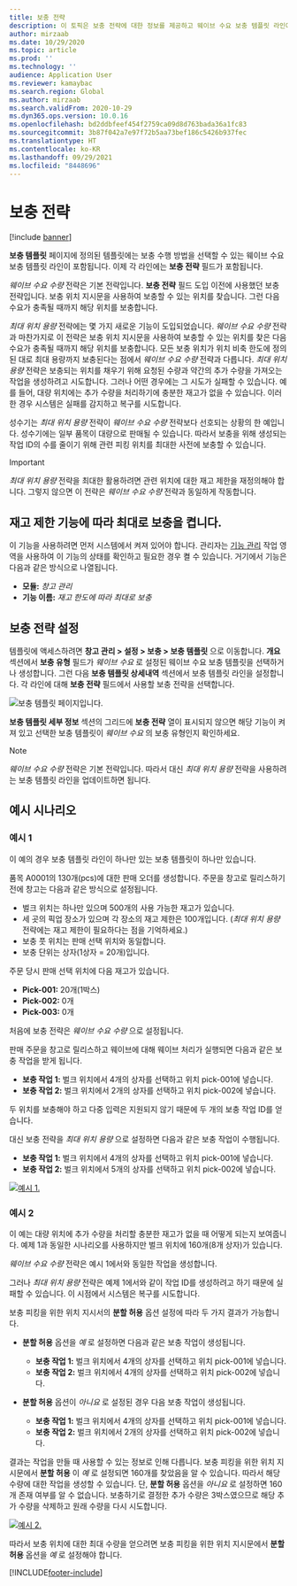 ```yaml
---
title: 보충 전략
description: 이 토픽은 보충 전략에 대한 정보를 제공하고 웨이브 수요 보충 템플릿 라인에서 보충 전략 필드를 사용하여 보충 수행 방법을 선택하는 방법에 대해 설명합니다.
author: mirzaab
ms.date: 10/29/2020
ms.topic: article
ms.prod: ''
ms.technology: ''
audience: Application User
ms.reviewer: kamaybac
ms.search.region: Global
ms.author: mirzaab
ms.search.validFrom: 2020-10-29
ms.dyn365.ops.version: 10.0.16
ms.openlocfilehash: bd2ddbfeef454f2759ca09d8d763bada36a1fc83
ms.sourcegitcommit: 3b87f042a7e97f72b5aa73bef186c5426b937fec
ms.translationtype: HT
ms.contentlocale: ko-KR
ms.lasthandoff: 09/29/2021
ms.locfileid: "8448696"
---
```

# <a name="replenishment-strategies"></a>보충 전략

[!include [banner](../includes/banner.md)]

**보충 템플릿** 페이지에 정의된 템플릿에는 보충 수행 방법을 선택할 수 있는 웨이브 수요 보충 템플릿 라인이 포함됩니다. 이제 각 라인에는 **보충 전략** 필드가 포함됩니다.

*웨이브 수요 수량* 전략은 기본 전략입니다. **보충 전략** 필드 도입 이전에 사용했던 보충 전략입니다. 보충 위치 지시문을 사용하여 보충할 수 있는 위치를 찾습니다. 그런 다음 수요가 충족될 때까지 해당 위치를 보충합니다.

*최대 위치 용량* 전략에는 몇 가지 새로운 기능이 도입되었습니다. *웨이브 수요 수량* 전략과 마찬가지로 이 전략은 보충 위치 지시문을 사용하여 보충할 수 있는 위치를 찾은 다음 수요가 충족될 때까지 해당 위치를 보충합니다. 모든 보충 위치가 위치 비축 한도에 정의된 대로 최대 용량까지 보충된다는 점에서 *웨이브 수요 수량* 전략과 다릅니다. *최대 위치 용량* 전략은 보충되는 위치를 채우기 위해 요청된 수량과 약간의 추가 수량을 가져오는 작업을 생성하려고 시도합니다. 그러나 어떤 경우에는 그 시도가 실패할 수 있습니다. 예를 들어, 대량 위치에는 추가 수량을 처리하기에 충분한 재고가 없을 수 있습니다. 이러한 경우 시스템은 실패를 감지하고 복구를 시도합니다.

성수기는 *최대 위치 용량* 전략이 *웨이브 수요 수량* 전략보다 선호되는 상황의 한 예입니다. 성수기에는 일부 품목이 대량으로 판매될 수 있습니다. 따라서 보충을 위해 생성되는 작업 ID의 수를 줄이기 위해 관련 피킹 위치를 최대한 사전에 보충할 수 있습니다.

> [!IMPORTANT]
> *최대 위치 용량* 전략을 최대한 활용하려면 관련 위치에 대한 재고 제한을 재정의해야 합니다. 그렇지 않으면 이 전략은 *웨이브 수요 수량* 전략과 동일하게 작동합니다.

## <a name="turn-on-the-replenish-to-max-based-on-stocking-limits-feature"></a>재고 제한 기능에 따라 최대로 보충을 켭니다.

이 기능을 사용하려면 먼저 시스템에서 켜져 있어야 합니다. 관리자는 [기능 관리](../../fin-ops-core/fin-ops/get-started/feature-management/feature-management-overview.md) 작업 영역을 사용하여 이 기능의 상태를 확인하고 필요한 경우 켤 수 있습니다. 거기에서 기능은 다음과 같은 방식으로 나열됩니다.

- **모듈:** *창고 관리*
- **기능 이름:** *재고 한도에 따라 최대로 보충*

## <a name="set-up-replenishment-strategies"></a>보충 전략 설정

템플릿에 액세스하려면 **창고 관리 \> 설정 \> 보충 \> 보충 템플릿** 으로 이동합니다. **개요** 섹션에서 **보충 유형** 필드가 *웨이브 수요* 로 설정된 웨이브 수요 보충 템플릿을 선택하거나 생성합니다. 그런 다음 **보충 템플릿 상세내역** 섹션에서 보충 템플릿 라인을 설정합니다. 각 라인에 대해 **보충 전략** 필드에서 사용할 보충 전략을 선택합니다.

![보충 템플릿 페이지입니다.](media/ReplenTempWaveDmdMaxLocCap.png "보충 템플릿 페이지")

**보충 템플릿 세부 정보** 섹션의 그리드에 **보충 전략** 열이 표시되지 않으면 해당 기능이 켜져 있고 선택한 보충 템플릿이 *웨이브 수요* 의 보충 유형인지 확인하세요.

> [!NOTE]
> *웨이브 수요 수량* 전략은 기본 전략입니다. 따라서 대신 *최대 위치 용량* 전략을 사용하려는 보충 템플릿 라인을 업데이트하면 됩니다.

## <a name="example-scenarios"></a>예시 시나리오

### <a name="example-1"></a>예시 1

이 예의 경우 보충 템플릿 라인이 하나만 있는 보충 템플릿이 하나만 있습니다.

품목 A0001의 130개(pcs)에 대한 판매 오더를 생성합니다. 주문을 창고로 릴리스하기 전에 창고는 다음과 같은 방식으로 설정됩니다.

- 벌크 위치는 하나만 있으며 500개의 사용 가능한 재고가 있습니다.
- 세 곳의 픽업 장소가 있으며 각 장소의 재고 제한은 100개입니다. (*최대 위치 용량* 전략에는 재고 제한이 필요하다는 점을 기억하세요.)
- 보충 풋 위치는 판매 선택 위치와 동일합니다.
- 보충 단위는 상자(1상자 = 20개)입니다.

주문 당시 판매 선택 위치에 다음 재고가 있습니다.

- **Pick-001:** 20개(1박스)
- **Pick-002:** 0개
- **Pick-003:** 0개

처음에 보충 전략은 *웨이브 수요 수량* 으로 설정됩니다.

판매 주문을 창고로 릴리스하고 웨이브에 대해 웨이브 처리가 실행되면 다음과 같은 보충 작업을 받게 됩니다.

- **보충 작업 1:** 벌크 위치에서 4개의 상자를 선택하고 위치 pick-001에 넣습니다.
- **보충 작업 2:** 벌크 위치에서 2개의 상자를 선택하고 위치 pick-002에 넣습니다.

두 위치를 보충해야 하고 다중 입력은 지원되지 않기 때문에 두 개의 보충 작업 ID를 얻습니다.

대신 보충 전략을 *최대 위치 용량* 으로 설정하면 다음과 같은 보충 작업이 수행됩니다.

- **보충 작업 1:** 벌크 위치에서 4개의 상자를 선택하고 위치 pick-001에 넣습니다.
- **보충 작업 2:** 벌크 위치에서 5개의 상자를 선택하고 위치 pick-002에 넣습니다.

[![예시 1.](media/ReplenTemp_example_1.png "예시 1")](media/ReplenTemp_example_1_large.png)

### <a name="example-2"></a>예시 2

이 예는 대량 위치에 추가 수량을 처리할 충분한 재고가 없을 때 어떻게 되는지 보여줍니다. 예제 1과 동일한 시나리오를 사용하지만 벌크 위치에 160개(8개 상자)가 있습니다.

*웨이브 수요 수량* 전략은 예시 1에서와 동일한 작업을 생성합니다.

그러나 *최대 위치 용량* 전략은 예제 1에서와 같이 작업 ID를 생성하려고 하기 때문에 실패할 수 있습니다. 이 시점에서 시스템은 복구를 시도합니다.

보충 피킹을 위한 위치 지시서의 **분할 허용** 옵션 설정에 따라 두 가지 결과가 가능합니다.

- **분할 허용** 옵션을 *예* 로 설정하면 다음과 같은 보충 작업이 생성됩니다.

    - **보충 작업 1:** 벌크 위치에서 4개의 상자를 선택하고 위치 pick-001에 넣습니다.
    - **보충 작업 2:** 벌크 위치에서 4개의 상자를 선택하고 위치 pick-002에 넣습니다.

- **분할 허용** 옵션이 *아니요* 로 설정된 경우 다음 보충 작업이 생성됩니다.

    - **보충 작업 1:** 벌크 위치에서 4개의 상자를 선택하고 위치 pick-001에 넣습니다.
    - **보충 작업 2:** 벌크 위치에서 2개의 상자를 선택하고 위치 pick-002에 넣습니다.

결과는 작업을 만들 때 사용할 수 있는 정보로 인해 다릅니다. 보충 피킹을 위한 위치 지시문에서 **분할 허용** 이 *예* 로 설정되면 160개를 찾았음을 알 수 있습니다. 따라서 해당 수량에 대한 작업을 생성할 수 있습니다. 단, **분할 허용** 옵션을 *아니요* 로 설정하면 160개 존재 여부를 알 수 없습니다. 보충하기로 결정한 추가 수량은 3박스였으므로 해당 추가 수량을 삭제하고 원래 수량을 다시 시도합니다.

[![예시 2.](media/ReplenTemp_example_2.png "예시 2")](media/ReplenTemp_example_2_large.png)

따라서 보충 위치에 대한 최대 수량을 얻으려면 보충 피킹을 위한 위치 지시문에서 **분할 허용** 옵션을 *예* 로 설정해야 합니다.


[!INCLUDE[footer-include](../../includes/footer-banner.md)]